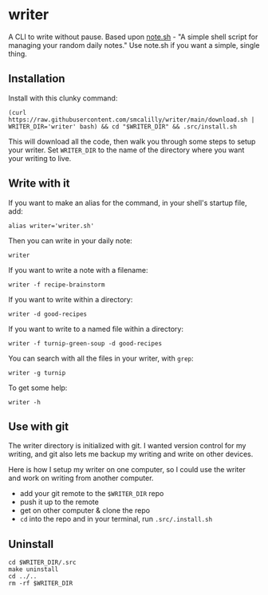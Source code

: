 # writer
A CLI to write without pause. Based upon [note.sh](https://github.com/hachibu/note.sh) - "A simple shell script for managing your random daily notes." Use note.sh if you want a simple, single thing.

## Installation
Install with this clunky command:
```
(curl https://raw.githubusercontent.com/smcalilly/writer/main/download.sh | WRITER_DIR='writer' bash) && cd "$WRITER_DIR" && .src/install.sh
```

This will download all the code, then walk you through some steps to setup your writer. Set `WRITER_DIR` to the name of the directory where you want your writing to live. 

## Write with it
If you want to make an alias for the command, in your shell's startup file, add:
```
alias writer='writer.sh'
```

Then you can write in your daily note:
```
writer
```

If you want to write a note with a filename:
```
writer -f recipe-brainstorm
```

If you want to write within a directory:
```
writer -d good-recipes
```

If you want to write to a named file within a directory:
```
writer -f turnip-green-soup -d good-recipes
```

You can search with all the files in your writer, with `grep`:
```
writer -g turnip
```

To get some help:
```
writer -h
```

## Use with git
The writer directory is initialized with git. I wanted version control for my writing, and git also lets me backup my writing and write on other devices. 

Here is how I setup my writer on one computer, so I could use the writer and work on writing from another computer.
- add your git remote to the `$WRITER_DIR` repo
- push it up to the remote
- get on other computer & clone the repo
- `cd` into the repo and in your terminal, run `.src/.install.sh`

## Uninstall
```
cd $WRITER_DIR/.src
make uninstall
cd ../..
rm -rf $WRITER_DIR
```
